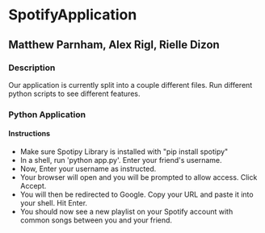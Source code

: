 # SpotifyApplication
## Matthew Parnham, Alex Rigl, Rielle Dizon

### Description
Our application is currently split into a couple different files.  Run different python scripts to see different features.





### Python Application

#### Instructions
* Make sure Spotipy Library is installed with "pip install spotipy"
* In a shell, run 'python app.py'. Enter your friend's username.
* Now, Enter your username as instructed.
* Your browser will open and you will be prompted to allow access. Click Accept.
* You will then be redirected to Google.  Copy your URL and paste it into your shell. Hit Enter.
* You should now see a new playlist on your Spotify account with common songs between you and your friend.
